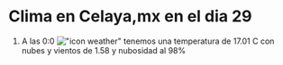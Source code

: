 # Clima en Celaya,mx en el dia 29

1. A las 0:0 !["icon weather"](http://openweathermap.org/img/w/04n.png) tenemos una temperatura de 17.01 C con nubes y  vientos de 1.58 y nubosidad al 98%
